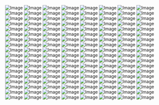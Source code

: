 <img src="0001.jpg" alt="Image">
<img src="0002.jpg" alt="Image">
<img src="0003.jpg" alt="Image">
<img src="0004.jpg" alt="Image">
<img src="0005.jpg" alt="Image">
<img src="0006.jpg" alt="Image">
<img src="0007.jpg" alt="Image">
<img src="0008.jpg" alt="Image">
<img src="0009.jpg" alt="Image">
<img src="0010.jpg" alt="Image">
<img src="0011.jpg" alt="Image">
<img src="0012.jpg" alt="Image">
<img src="0013.jpg" alt="Image">
<img src="0014.jpg" alt="Image">
<img src="0015.jpg" alt="Image">
<img src="0016.jpg" alt="Image">
<img src="0017.jpg" alt="Image">
<img src="0018.jpg" alt="Image">
<img src="0019.jpg" alt="Image">
<img src="0020.jpg" alt="Image">
<img src="0021.jpg" alt="Image">
<img src="0022.jpg" alt="Image">
<img src="0023.jpg" alt="Image">
<img src="0024.jpg" alt="Image">
<img src="0025.jpg" alt="Image">
<img src="0026.jpg" alt="Image">
<img src="0027.jpg" alt="Image">
<img src="0028.jpg" alt="Image">
<img src="0029.jpg" alt="Image">
<img src="0030.jpg" alt="Image">
<img src="0031.jpg" alt="Image">
<img src="0032.jpg" alt="Image">
<img src="0033.jpg" alt="Image">
<img src="0034.jpg" alt="Image">
<img src="0035.jpg" alt="Image">
<img src="0036.jpg" alt="Image">
<img src="0037.jpg" alt="Image">
<img src="0038.jpg" alt="Image">
<img src="0039.jpg" alt="Image">
<img src="0040.jpg" alt="Image">
<img src="0041.jpg" alt="Image">
<img src="0042.jpg" alt="Image">
<img src="0043.jpg" alt="Image">
<img src="0044.jpg" alt="Image">
<img src="0045.jpg" alt="Image">
<img src="0046.jpg" alt="Image">
<img src="0047.jpg" alt="Image">
<img src="0048.jpg" alt="Image">
<img src="0049.jpg" alt="Image">
<img src="0050.jpg" alt="Image">
<img src="0051.jpg" alt="Image">
<img src="0052.jpg" alt="Image">
<img src="0053.jpg" alt="Image">
<img src="0054.jpg" alt="Image">
<img src="0055.jpg" alt="Image">
<img src="0056.jpg" alt="Image">
<img src="0057.jpg" alt="Image">
<img src="0058.jpg" alt="Image">
<img src="0059.jpg" alt="Image">
<img src="0060.jpg" alt="Image">
<img src="0061.jpg" alt="Image">
<img src="0062.jpg" alt="Image">
<img src="0063.jpg" alt="Image">
<img src="0064.jpg" alt="Image">
<img src="0065.jpg" alt="Image">
<img src="0066.jpg" alt="Image">
<img src="0067.jpg" alt="Image">
<img src="0068.jpg" alt="Image">
<img src="0069.jpg" alt="Image">
<img src="0070.jpg" alt="Image">
<img src="0071.jpg" alt="Image">
<img src="0072.jpg" alt="Image">
<img src="0073.jpg" alt="Image">
<img src="0074.jpg" alt="Image">
<img src="0075.jpg" alt="Image">
<img src="0076.jpg" alt="Image">
<img src="0077.jpg" alt="Image">
<img src="0078.jpg" alt="Image">
<img src="0079.jpg" alt="Image">
<img src="0080.jpg" alt="Image">
<img src="0081.jpg" alt="Image">
<img src="0082.jpg" alt="Image">
<img src="0083.jpg" alt="Image">
<img src="0084.jpg" alt="Image">
<img src="0085.jpg" alt="Image">
<img src="0086.jpg" alt="Image">
<img src="0087.jpg" alt="Image">
<img src="0088.jpg" alt="Image">
<img src="0089.jpg" alt="Image">
<img src="0090.jpg" alt="Image">
<img src="0091.jpg" alt="Image">
<img src="0092.jpg" alt="Image">
<img src="0093.jpg" alt="Image">
<img src="0094.jpg" alt="Image">
<img src="0095.jpg" alt="Image">
<img src="0096.jpg" alt="Image">
<img src="0097.jpg" alt="Image">
<img src="0098.jpg" alt="Image">
<img src="0099.jpg" alt="Image">
<img src="0100.jpg" alt="Image">
<img src="0101.jpg" alt="Image">
<img src="0102.jpg" alt="Image">
<img src="0103.jpg" alt="Image">
<img src="0104.jpg" alt="Image">
<img src="0105.jpg" alt="Image">
<img src="0106.jpg" alt="Image">
<img src="0107.jpg" alt="Image">
<img src="0108.jpg" alt="Image">
<img src="0109.jpg" alt="Image">
<img src="0110.jpg" alt="Image">
<img src="0111.jpg" alt="Image">
<img src="0112.jpg" alt="Image">
<img src="0113.jpg" alt="Image">
<img src="0114.jpg" alt="Image">
<img src="0115.jpg" alt="Image">
<img src="0116.jpg" alt="Image">
<img src="0117.jpg" alt="Image">
<img src="0118.jpg" alt="Image">
<img src="0119.jpg" alt="Image">
<img src="0120.jpg" alt="Image">
<img src="0121.jpg" alt="Image">
<img src="0122.jpg" alt="Image">
<img src="0123.jpg" alt="Image">
<img src="0124.jpg" alt="Image">
<img src="0125.jpg" alt="Image">
<img src="0126.jpg" alt="Image">
<img src="0127.jpg" alt="Image">
<img src="0128.jpg" alt="Image">
<img src="0129.jpg" alt="Image">
<img src="0130.jpg" alt="Image">
<img src="0131.jpg" alt="Image">
<img src="0132.jpg" alt="Image">
<img src="0133.jpg" alt="Image">
<img src="0134.jpg" alt="Image">
<img src="0135.jpg" alt="Image">
<img src="0136.jpg" alt="Image">
<img src="0137.jpg" alt="Image">
<img src="0138.jpg" alt="Image">
<img src="0139.jpg" alt="Image">
<img src="0140.jpg" alt="Image">
<img src="0141.jpg" alt="Image">
<img src="0142.jpg" alt="Image">
<img src="0143.jpg" alt="Image">
<img src="0144.jpg" alt="Image">